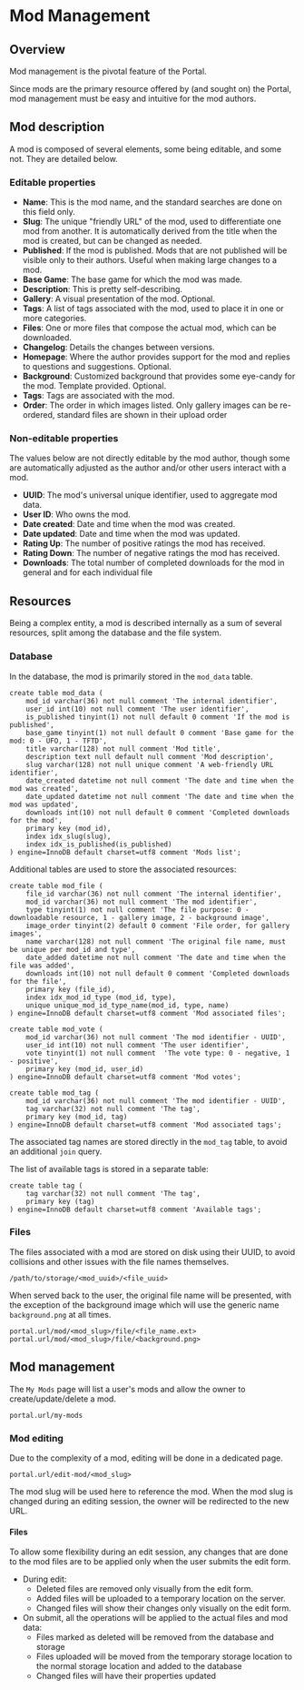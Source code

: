 # Mod Management

## Overview

Mod management is the pivotal feature of the Portal.

Since mods are the primary resource offered by (and sought on) the Portal,
mod management must be easy and intuitive for the mod authors.

## Mod description

A mod is composed of several elements, some being editable, and some not. They
are detailed below.

### Editable properties
* **Name**: This is the mod name, and the standard searches are done on this
  field only.
* **Slug**: The unique "friendly URL" of the mod, used to differentiate
  one mod from another. It is automatically derived from the title when the mod
  is created, but can be changed as needed.
* **Published**: If the mod is published. Mods that are not published will be
  visible only to their authors. Useful when making large changes to a mod.
* **Base Game**: The base game for which the mod was made.
* **Description**: This is pretty self-describing.
* **Gallery**: A visual presentation of the mod. Optional.
* **Tags**: A list of tags associated with the mod, used to place it in one or
  more categories.
* **Files**: One or more files that compose the actual mod, which can be
  downloaded.
* **Changelog**: Details the changes between versions.
* **Homepage**: Where the author provides support for the mod and replies
  to questions and suggestions. Optional.
* **Background**: Customized background that provides some eye-candy for the
  mod. Template provided. Optional.
* **Tags**: Tags are associated with the mod.
* **Order**: The order in which images listed. Only gallery images can
  be re-ordered, standard files are shown in their upload order


### Non-editable properties
The values below are not directly editable by the mod author, though some are
automatically adjusted as the author and/or other users interact with a mod.

* **UUID**: The mod's universal unique identifier, used to aggregate mod data.
* **User ID**: Who owns the mod.
* **Date created**: Date and time when the mod was created.
* **Date updated**: Date and time when the mod was updated.
* **Rating Up**: The number of positive ratings the mod has received.
* **Rating Down**: The number of negative ratings the mod has received.
* **Downloads**: The total number of completed downloads for the mod in general
  and for each individual file

## Resources

Being a complex entity, a mod is described internally as a sum of several
resources, split among the database and the file system.

### Database

In the database, the mod is primarily stored in the `mod_data` table.

```mysql
create table mod_data (
    mod_id varchar(36) not null comment 'The internal identifier',
    user_id int(10) not null comment 'The user identifier',
    is_published tinyint(1) not null default 0 comment 'If the mod is published',
    base_game tinyint(1) not null default 0 comment 'Base game for the mod: 0 - UFO, 1 - TFTD',
    title varchar(128) not null comment 'Mod title',
    description text null default null comment 'Mod description',
    slug varchar(128) not null unique comment 'A web-friendly URL identifier',
    date_created datetime not null comment 'The date and time when the mod was created',
    date_updated datetime not null comment 'The date and time when the mod was updated',
    downloads int(10) not null default 0 comment 'Completed downloads for the mod',
    primary key (mod_id),
    index idx_slug(slug),
    index idx_is_published(is_published)
) engine=InnoDB default charset=utf8 comment 'Mods list';
```

Additional tables are used to store the associated resources:

```mysql
create table mod_file (
    file_id varchar(36) not null comment 'The internal identifier',
    mod_id varchar(36) not null comment 'The mod identifier',
    type tinyint(1) not null comment 'The file purpose: 0 - downloadable resource, 1 - gallery image, 2 - background image',
    image_order tinyint(2) default 0 comment 'File order, for gallery images',
    name varchar(128) not null comment 'The original file name, must be unique per mod_id and type',
    date_added datetime not null comment 'The date and time when the file was added',
    downloads int(10) not null default 0 comment 'Completed downloads for the file',
    primary key (file_id),
    index idx_mod_id_type (mod_id, type),
    unique unique_mod_id_type_name(mod_id, type, name)
) engine=InnoDB default charset=utf8 comment 'Mod associated files';

create table mod_vote (
    mod_id varchar(36) not null comment 'The mod identifier - UUID',
    user_id int(10) not null comment 'The user identifier',
    vote tinyint(1) not null comment  'The vote type: 0 - negative, 1 - positive',
    primary key (mod_id, user_id)
) engine=InnoDB default charset=utf8 comment 'Mod votes';

create table mod_tag (
    mod_id varchar(36) not null comment 'The mod identifier - UUID',
    tag varchar(32) not null comment 'The tag',
    primary key (mod_id, tag)
) engine=InnoDB default charset=utf8 comment 'Mod associated tags';
```

The associated tag names are stored directly in the `mod_tag` table, to avoid
an additional `join` query.

The list of available tags is stored in a separate table:

```mysql
create table tag (
    tag varchar(32) not null comment 'The tag',
    primary key (tag)
) engine=InnoDB default charset=utf8 comment 'Available tags';
```

### Files

The files associated with a mod are stored on disk using their UUID, to avoid
collisions and other issues with the file names themselves.

`/path/to/storage/<mod_uuid>/<file_uuid>`

When served back to the user, the original file name will be presented, with the
exception of the background image which will use the generic name
 `background.png` at all times.

`portal.url/mod/<mod_slug>/file/<file_name.ext>`
`portal.url/mod/<mod_slug>/file/<background.png>`

## Mod management

The `My Mods` page will list a user's mods and allow the owner to
create/update/delete a mod.

`portal.url/my-mods`

### Mod editing

Due to the complexity of a mod, editing will be done in a dedicated page.

`portal.url/edit-mod/<mod_slug>`

The mod slug will be used here to reference the mod. When the mod slug is
changed during an editing session, the owner will be redirected to the new URL.

#### Files

To allow some flexibility during an edit session, any changes that are done to
the mod files are to be applied only when the user submits the edit form.

* During edit:
    * Deleted files are removed only visually from the edit form.
    * Added files will be uploaded to a temporary location on the server.
    * Changed files will show their changes only visually on the edit form.
* On submit, all the operations will be applied to the actual files and mod
  data:
    * Files marked as deleted will be removed from the database and storage
    * Files uploaded will be moved from the temporary storage location to the
      normal storage location and added to the database
    * Changed files will have their properties updated
